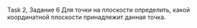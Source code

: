 Task 2, Задание 6 
Для точки на плоскости определить, какой координатной плоскости принадлежит данная точка.
